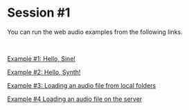 Session \#1
===========

You can run the web audio examples from the following links.

 

[Example \#1: Hello,
Sine!](https://rawgit.com/juhannam/ctp431/master/session1/01.HelloSine.html)

[Example \#2: Hello,
Synth!](https://rawgit.com/juhannam/ctp431/master/session1/02.HelloSynth.html)

[Example \#3: Loading an audio file from local
folders](https://rawgit.com/juhannam/ctp431/master/session1/03.LoadPlayLocalAudioFile.html)

[Example \#4 Loading an audio file on the
server](https://rawgit.com/juhannam/ctp431/master/session1/04.LoadPlayRemoteAudioFile.html)
